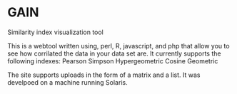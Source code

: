 GAIN
====

Similarity index visualization tool 

This is a webtool written using, perl, R, javascript, and php that allow you to see how corrilated the data in your data set are.
It currently supports the following indexes:
Pearson
Simpson
Hypergeometric
Cosine
Geometric

The site supports uploads in the form of a matrix and a list.  It was develpoed on a machine running Solaris.  
